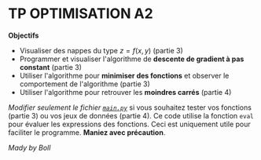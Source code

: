 # TP OPTIMISATION A2

**Objectifs**
- Visualiser des nappes du type $z=f(x,y)$ (partie 3)
- Programmer et visualiser l'algorithme de **descente de gradient à pas constant** (partie 3)
- Utiliser l'algorithme pour **minimiser des fonctions** et observer le comportement de l'algorithme (partie 3)
- Utiliser l'algorithme pour retrouver les **moindres carrés** (partie 4)

*Modifier seulement le fichier [`main.py`](./main.py)* si vous souhaitez tester vos fonctions (partie 3) ou vos jeux de données (partie 4). Ce code utilise la fonction `eval` pour évaluer les expressions des fonctions. Ceci est uniquement utile pour faciliter le programme. **Maniez avec précaution**.

*Mady by Boll*